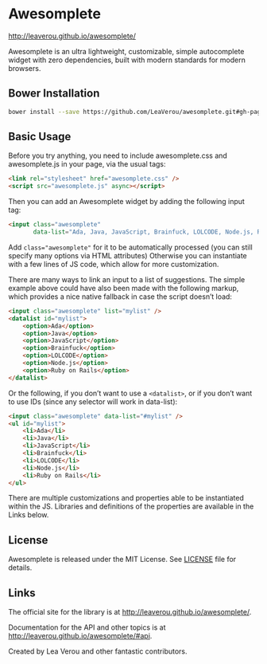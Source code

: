 # Awesomplete

http://leaverou.github.io/awesomplete/

Awesomplete is an ultra lightweight, customizable, simple autocomplete widget with zero dependencies, built with modern standards for modern browsers.

## Bower Installation

```bash
bower install --save https://github.com/LeaVerou/awesomplete.git#gh-pages
```

## Basic Usage

Before you try anything, you need to include awesomplete.css and awesomplete.js in your page, via the usual tags:

```html
<link rel="stylesheet" href="awesomplete.css" />
<script src="awesomplete.js" async></script>
```

Then you can add an Awesomplete widget by adding the following input tag:

```html
<input class="awesomplete"
       data-list="Ada, Java, JavaScript, Brainfuck, LOLCODE, Node.js, Ruby on Rails" />
```

Add `class="awesomplete"` for it to be automatically processed (you can still specify many options via HTML attributes)
Otherwise you can instantiate with a few lines of JS code, which allow for more customization.

There are many ways to link an input to a list of suggestions.
The simple example above could have also been made with the following markup, which provides a nice native fallback in case the script doesn’t load:

```html
<input class="awesomplete" list="mylist" />
<datalist id="mylist">
	<option>Ada</option>
	<option>Java</option>
	<option>JavaScript</option>
	<option>Brainfuck</option>
	<option>LOLCODE</option>
	<option>Node.js</option>
	<option>Ruby on Rails</option>
</datalist>
```

Or the following, if you don’t want to use a `<datalist>`, or if you don’t want to use IDs (since any selector will work in data-list):

```html
<input class="awesomplete" data-list="#mylist" />
<ul id="mylist">
	<li>Ada</li>
	<li>Java</li>
	<li>JavaScript</li>
	<li>Brainfuck</li>
	<li>LOLCODE</li>
	<li>Node.js</li>
	<li>Ruby on Rails</li>
</ul>
```

There are multiple customizations and properties able to be instantiated within the JS. Libraries and definitions of the properties are available in the Links below.

## License

Awesomplete is released under the MIT License. See [LICENSE][1] file for
details.

## Links

The official site for the library is at <http://leaverou.github.io/awesomplete/>.

Documentation for the API and other topics is at
<http://leaverou.github.io/awesomplete/#api>.

Created by Lea Verou and other fantastic contributors.

[1]: https://github.com/LeaVerou/awesomplete/blob/gh-pages/LICENSE
